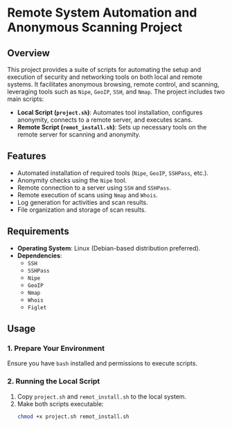 # Remote System Automation and Anonymous Scanning Project

## Overview
This project provides a suite of scripts for automating the setup and execution of security and networking tools on both local and remote systems. It facilitates anonymous browsing, remote control, and scanning, leveraging tools such as `Nipe`, `GeoIP`, `SSH`, and `Nmap`. The project includes two main scripts:
- **Local Script (`project.sh`)**: Automates tool installation, configures anonymity, connects to a remote server, and executes scans.
- **Remote Script (`remot_install.sh`)**: Sets up necessary tools on the remote server for scanning and anonymity.

## Features
- Automated installation of required tools (`Nipe`, `GeoIP`, `SSHPass`, etc.).
- Anonymity checks using the `Nipe` tool.
- Remote connection to a server using `SSH` and `SSHPass`.
- Remote execution of scans using `Nmap` and `Whois`.
- Log generation for activities and scan results.
- File organization and storage of scan results.

## Requirements
- **Operating System**: Linux (Debian-based distribution preferred).
- **Dependencies**:
  - `SSH`
  - `SSHPass`
  - `Nipe`
  - `GeoIP`
  - `Nmap`
  - `Whois`
  - `Figlet`

## Usage
### 1. Prepare Your Environment
Ensure you have `bash` installed and permissions to execute scripts. 

### 2. Running the Local Script
1. Copy `project.sh` and `remot_install.sh` to the local system.
2. Make both scripts executable:
   ```bash
   chmod +x project.sh remot_install.sh
